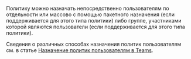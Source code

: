 Политику можно назначать непосредственно пользователям по отдельности или массово с помощью пакетного назначения (если поддерживается для этого типа политики) либо группе, участниками которой являются пользователи (если поддерживается для этого типа политики). 

Сведения о различных способах назначения политик пользователям см. в статье [Назначение политик пользователям в Teams](../assign-policies.md).